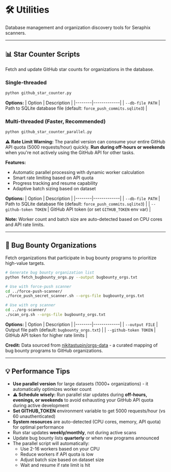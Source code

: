 # 🛠️ Utilities

Database management and organization discovery tools for Seraphix scanners.

---

## 📊 Star Counter Scripts

Fetch and update GitHub star counts for organizations in the database.

### Single-threaded
```bash
python github_star_counter.py
```

**Options:**
| Option | Description |
|--------|-------------|
| `--db-file PATH` | Path to SQLite database file (default: `force_push_commits.sqlite3`) |

### Multi-threaded (Faster, Recommended)
```bash
python github_star_counter_parallel.py
```

⚠️ **Rate Limit Warning:** The parallel version can consume your entire GitHub API quota (5000 requests/hour) quickly. **Run during off-hours or weekends** when you're not actively using the GitHub API for other tasks.

**Features:** 
- Automatic parallel processing with dynamic worker calculation
- Smart rate limiting based on API quota
- Progress tracking and resume capability
- Adaptive batch sizing based on dataset

**Options:**
| Option | Description |
|--------|-------------|
| `--db-file PATH` | Path to SQLite database file (default: `force_push_commits.sqlite3`) |
| `--github-token TOKEN` | GitHub API token (or set `GITHUB_TOKEN` env var) |

**Note:** Worker count and batch size are auto-detected based on CPU cores and API rate limits.

---

## 🎯 Bug Bounty Organizations

Fetch organizations that participate in bug bounty programs to prioritize high-value targets.

```bash
# Generate bug bounty organization list
python fetch_bugbounty_orgs.py --output bugbounty_orgs.txt

# Use with force-push scanner
cd ../force-push-scanner/
./force_push_secret_scanner.sh --orgs-file bugbounty_orgs.txt

# Use with org scanner
cd ../org-scanner/
./scan_org.sh --orgs-file bugbounty_orgs.txt
```

**Options:**
| Option | Description |
|--------|-------------|
| `--output FILE` | Output file path (default: `bugbounty_orgs.txt`) |
| `--github-token TOKEN` | GitHub API token for higher rate limits |

**Credit:** Data sourced from [nikitastupin/orgs-data](https://github.com/nikitastupin/orgs-data) - a curated mapping of bug bounty programs to GitHub organizations.

---

## 💡 Performance Tips

- **Use parallel version** for large datasets (1000+ organizations) - it automatically optimizes worker count
- **⚠️ Schedule wisely:** Run parallel star updates during **off-hours, evenings, or weekends** to avoid exhausting your GitHub API quota during active development
- **Set GITHUB_TOKEN** environment variable to get 5000 requests/hour (vs 60 unauthenticated)
- **System resources** are auto-detected (CPU cores, memory, API quota) for optimal performance
- Run star updates **weekly/monthly**, not during active scans
- Update bug bounty lists **quarterly** or when new programs announced
- The parallel script will automatically:
  - Use 2-16 workers based on your CPU
  - Reduce workers if API quota is low
  - Adjust batch size based on dataset size
  - Wait and resume if rate limit is hit